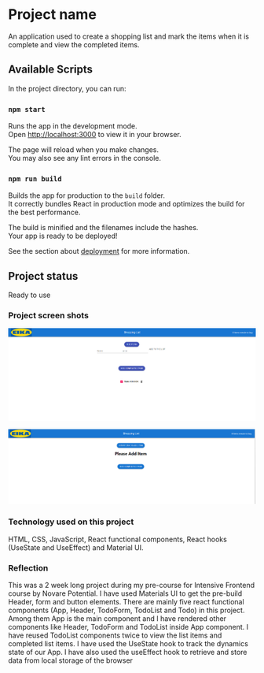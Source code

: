 # Project name

An application used to create a shopping list and mark the items when it is complete and view the completed items.

## Available Scripts

In the project directory, you can run:

### `npm start`

Runs the app in the development mode.\
Open [http://localhost:3000](http://localhost:3000) to view it in your browser.

The page will reload when you make changes.\
You may also see any lint errors in the console.


### `npm run build`

Builds the app for production to the `build` folder.\
It correctly bundles React in production mode and optimizes the build for the best performance.

The build is minified and the filenames include the hashes.\
Your app is ready to be deployed!

See the section about [deployment](https://facebook.github.io/create-react-app/docs/deployment) for more information.

## Project status

Ready to use

### Project screen shots

![item added](public/sh1.png)

![item added](public/sh2.png)

### Technology used on this project

HTML, CSS, JavaScript, React functional components, React hooks (UseState and UseEffect) and Material UI.

### Reflection
This was a 2 week long project during my pre-course for Intensive Frontend course by  Novare Potential.
I have used Materials UI to get the pre-build Header, form and button elements. There are mainly five react functional components (App, Header, TodoForm, TodoList and Todo) in this project. Among them App is the main component and I have rendered other components like Header, TodoForm and TodoList inside App component. I have reused TodoList components twice to view the list items and completed list items. I have used the UseState hook to track the dynamics state of our App.  I have also used the useEffect hook to retrieve and store data from  local storage of the  browser



